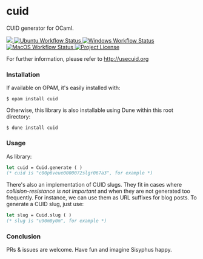 # cuid

CUID generator for OCaml.

<p>
<a target="_blank" class="badge-link" href="https://github.com/marcoonroad/ocaml-cuid/blob/stable/cuid.opam">
<img src="https://img.shields.io/static/v1?label=OCaml&message=%2Bv4.07.0&color=orange&style=flat-square&logo=ocaml" />
</a><span class="badge-separator"></span>
<a target="_blank" class="badge-link" href="https://github.com/marcoonroad/ocaml-cuid/actions?query=workflow%3A%22Ubuntu+CI+Workflow%22+branch%3Astable">
<img alt="Ubuntu Workflow Status" src="https://img.shields.io/github/workflow/status/marcoonroad/ocaml-cuid/Ubuntu%20CI%20Workflow/stable?label=Ubuntu&logo=github&style=flat-square" />
</a><span class="badge-separator"></span>
<a target="_blank" class="badge-link" href="https://github.com/marcoonroad/ocaml-cuid/actions?query=workflow%3A%22Windows+CI+Workflow%22+branch%3Astable">
<img alt="Windows Workflow Status" src="https://img.shields.io/github/workflow/status/marcoonroad/ocaml-cuid/Windows%20CI%20Workflow/stable?label=Windows&logo=github&style=flat-square" />
</a><span class="badge-separator"></span>
<a target="_blank" class="badge-link" href="https://github.com/marcoonroad/ocaml-cuid/actions?query=workflow%3A%22MacOS+CI+Workflow%22+branch%3Astable">
<img alt="MacOS Workflow Status" src="https://img.shields.io/github/workflow/status/marcoonroad/ocaml-cuid/MacOS%20CI%20Workflow/stable?label=MacOS&logo=github&style=flat-square" />
</a><span class="badge-separator"></span>
<a target="_blank" class="badge-link" href="https://github.com/marcoonroad/ocaml-cuid/blob/stable/LICENSE">
<img alt="Project License" src="https://img.shields.io/github/license/marcoonroad/ocaml-cuid?label=License&logo=github&style=flat-square" />
</a>
</p>

For further information, please refer to http://usecuid.org

### Installation

If available on OPAM, it's easily installed with:

```shell
$ opam install cuid
```

Otherwise, this library is also installable using
Dune within this root directory:

```shell
$ dune install cuid
```

### Usage

As library:

```ocaml
let cuid = Cuid.generate ( )
(* cuid is "c00p6veue0000072slgr067a3", for example *)
```

There's also an implementation of CUID slugs. They fit in cases
where _collision-resistance is not important_ and when they are not
generated too frequently. For instance, we can use them as URL
suffixes for blog posts. To generate a CUID slug, just use:

```ocaml
let slug = Cuid.slug ( )
(* slug is "u90m0y0m", for example *)
```

### Conclusion

PRs & issues are welcome. Have fun and imagine Sisyphus happy.
